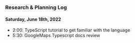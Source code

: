 ### Research & Planning Log
#### Saturday, June 18th, 2022
* 2:00: TypeScript tutorial to get familiar with the language
* 5:30: GoogleMaps Typescript docs review